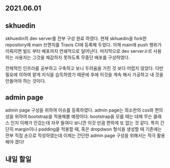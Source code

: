 ## 2021.06.01

## skhuedin

skhuedin의 dev server를 전부 구성 완료 하였다. 현재 skhuedin을 fork한 repository에 main 브랜치를 Travis CI에 등록해 두었다. 이제 main에 push 행위가 이뤄지면 빌드 부터 배포까지 연쇄적으로 일어난다. 마지막으로 dev serverㄹ르 사용하는 사용자는 그것을 체감하지 못하도록 무중단 배포를 구상하였다.

전체적인 인프라를 공부하고 구축하고 보니 두려움을 가진 것 보다 어렵지 않았다. 다만 필요에 의하여 얕게 지식을 습득하였기 때문에 후에 이것을 계속 해서 가공하고 내 것을 만들어야 하는 것이다. 

## admin page

admin page 구성을 위하여 이슈를 등록하였다. admin page는 최소한의 css와 편의성을 위하여 bootstrap을 적용해볼 예정이다. bootstrap을 모를 때는 대체 무슨 클래스 인지 이해가 안갔는데 자꾸 들여다 보니깐 이것 만큼 편하게 또 없는 것 같다. 특히 간단히 margin이나 padding을 적용할 때, 혹은 dropdwon 형식을 생성할 때 기존에는 전부 직접 손으로 작성하였는데 이제는 간단한 admin page 구성을 위해서는 적극 활용 해야 겠다!

## 내일 할일